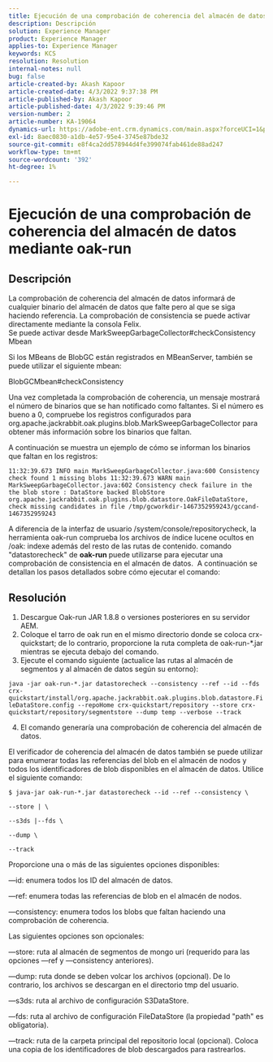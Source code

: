 ```yaml
---
title: Ejecución de una comprobación de coherencia del almacén de datos mediante oak-run
description: Descripción
solution: Experience Manager
product: Experience Manager
applies-to: Experience Manager
keywords: KCS
resolution: Resolution
internal-notes: null
bug: false
article-created-by: Akash Kapoor
article-created-date: 4/3/2022 9:37:38 PM
article-published-by: Akash Kapoor
article-published-date: 4/3/2022 9:39:46 PM
version-number: 2
article-number: KA-19064
dynamics-url: https://adobe-ent.crm.dynamics.com/main.aspx?forceUCI=1&pagetype=entityrecord&etn=knowledgearticle&id=68a58547-96b3-ec11-983f-000d3a5d09d6
exl-id: 8aec0830-a1db-4e57-95e4-3745e87bde32
source-git-commit: e8f4ca2dd578944d4fe399074fab461de88ad247
workflow-type: tm+mt
source-wordcount: '392'
ht-degree: 1%

---
```


# Ejecución de una comprobación de coherencia del almacén de datos mediante oak-run

## Descripción

La comprobación de coherencia del almacén de datos informará de cualquier binario del almacén de datos que falte pero al que se siga haciendo referencia. La comprobación de consistencia se puede activar directamente mediante la consola Felix.<br>
Se puede activar desde MarkSweepGarbageCollector#checkConsistency Mbean

Si los MBeans de BlobGC están registrados en MBeanServer, también se puede utilizar el siguiente mbean:

BlobGCMbean#checkConsistency

Una vez completada la comprobación de coherencia, un mensaje mostrará el número de binarios que se han notificado como faltantes. Si el número es bueno a 0, compruebe los registros configurados para org.apache.jackrabbit.oak.plugins.blob.MarkSweepGarbageCollector para obtener más información sobre los binarios que faltan.

A continuación se muestra un ejemplo de cómo se informan los binarios que faltan en los registros:

`11:32:39.673 INFO main MarkSweepGarbageCollector.java:600 Consistency check found 1 missing blobs 11:32:39.673 WARN main MarkSweepGarbageCollector.java:602 Consistency check failure in the the blob store : DataStore backed BlobStore org.apache.jackrabbit.oak.plugins.blob.datastore.OakFileDataStore, check missing candidates in file /tmp/gcworkdir-1467352959243/gccand-1467352959243`

A diferencia de la interfaz de usuario /system/console/repositorycheck, la herramienta oak-run comprueba los archivos de índice lucene ocultos en /oak: indexe además del resto de las rutas de contenido. comando &quot;datastorecheck&quot; de <b>oak-run </b>puede utilizarse para ejecutar una comprobación de consistencia en el almacén de datos.  A continuación se detallan los pasos detallados sobre cómo ejecutar el comando:




## Resolución


1. Descargue Oak-run JAR 1.8.8 o versiones posteriores en su servidor AEM.
2. Coloque el tarro de oak run en el mismo directorio donde se coloca crx-quickstart; de lo contrario, proporcione la ruta completa de oak-run-\*.jar mientras se ejecuta debajo del comando.
3. Ejecute el comando siguiente (actualice las rutas al almacén de segmentos y al almacén de datos según su entorno):


`java -jar oak-run-*.jar datastorecheck --consistency --ref --id --fds crx-quickstart/install/org.apache.jackrabbit.oak.plugins.blob.datastore.FileDataStore.config --repoHome crx-quickstart/repository --store crx-quickstart/repository/segmentstore --dump temp --verbose --track`

4. El comando generaría una comprobación de coherencia del almacén de datos.

El verificador de coherencia del almacén de datos también se puede utilizar para enumerar todas las referencias del blob en el almacén de nodos y todos los identificadores de blob disponibles en el almacén de datos. Utilice el siguiente comando:

`$ java-jar oak-run-*.jar datastorecheck --id --ref --consistency \`

`--store | \`

`--s3ds |--fds \`

`--dump \`

`--track`



Proporcione una o más de las siguientes opciones disponibles:

—id: enumera todos los ID del almacén de datos.

—ref: enumera todas las referencias de blob en el almacén de nodos.

—consistency: enumera todos los blobs que faltan haciendo una comprobación de coherencia.



Las siguientes opciones son opcionales:

—store: ruta al almacén de segmentos de mongo uri (requerido para las opciones —ref y —consistency anteriores).

—dump: ruta donde se deben volcar los archivos (opcional). De lo contrario, los archivos se descargan en el directorio tmp del usuario.

—s3ds: ruta al archivo de configuración S3DataStore.

—fds: ruta al archivo de configuración FileDataStore (la propiedad &quot;path&quot; es obligatoria).

—track: ruta de la carpeta principal del repositorio local (opcional). Coloca una copia de los identificadores de blob descargados para rastrearlos.
